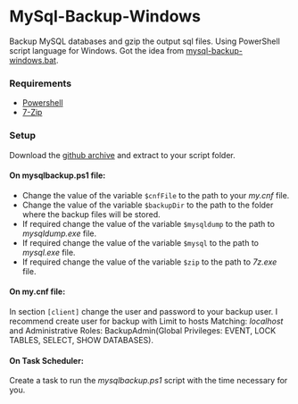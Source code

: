 # MySql-Backup-Windows
Backup MySQL databases and gzip the output sql files. Using PowerShell script language for Windows. Got the idea from [mysql-backup-windows.bat](https://gist.github.com/sindresorhus/869240).

### Requirements
* [Powershell](http://support.microsoft.com/kb/968929)
* [7-Zip](http://www.7-zip.org/)

### Setup
Download the [github archive](https://github.com/VanLex/MySql-Backup-Wndows/archive/master.zip) and extract to your script folder.

#### On mysqlbackup.ps1 file:
* Change the value of the variable `$cnfFile` to the path to your *my.cnf* file.
* Change the value of the variable `$backupDir` to the path to the folder where the backup files will be stored.
* If required change the value of the variable `$mysqldump` to the path to *mysqldump.exe* file.
* If required change the value of the variable `$mysql` to the path to *mysql.exe* file.
* If required change the value of the variable `$zip` to the path to *7z.exe* file.

#### On my.cnf file:
In section `[client]` change the user and password to your backup user. I recommend create user for backup with Limit to hosts Matching: *localhost* and Administrative Roles: BackupAdmin(Global Privileges: EVENT, LOCK TABLES, SELECT, SHOW DATABASES).

#### On Task Scheduler:
Сreate a task to run the *mysqlbackup.ps1* script with the time necessary for you.
